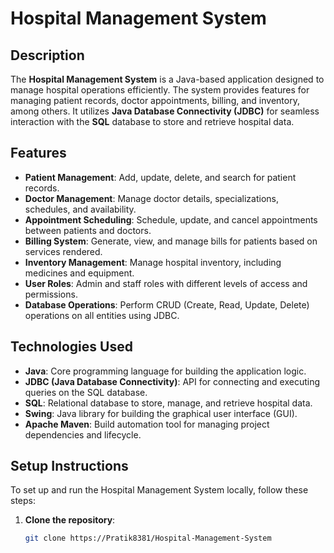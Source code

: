 # Hospital Management System

## Description

The **Hospital Management System** is a Java-based application designed to manage hospital operations efficiently. The system provides features for managing patient records, doctor appointments, billing, and inventory, among others. It utilizes **Java Database Connectivity (JDBC)** for seamless interaction with the **SQL** database to store and retrieve hospital data.

## Features

- **Patient Management**: Add, update, delete, and search for patient records.
- **Doctor Management**: Manage doctor details, specializations, schedules, and availability.
- **Appointment Scheduling**: Schedule, update, and cancel appointments between patients and doctors.
- **Billing System**: Generate, view, and manage bills for patients based on services rendered.
- **Inventory Management**: Manage hospital inventory, including medicines and equipment.
- **User Roles**: Admin and staff roles with different levels of access and permissions.
- **Database Operations**: Perform CRUD (Create, Read, Update, Delete) operations on all entities using JDBC.

## Technologies Used

- **Java**: Core programming language for building the application logic.
- **JDBC (Java Database Connectivity)**: API for connecting and executing queries on the SQL database.
- **SQL**: Relational database to store, manage, and retrieve hospital data.
- **Swing**: Java library for building the graphical user interface (GUI).
- **Apache Maven**: Build automation tool for managing project dependencies and lifecycle.

## Setup Instructions

To set up and run the Hospital Management System locally, follow these steps:

1. **Clone the repository**:
   ```bash
   git clone https://Pratik8381/Hospital-Management-System
